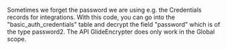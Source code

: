 Sometimes we forget the password we are using e.g. the Credentials records for integrations. 
With this code, you can go into the "basic_auth_credentials" table and decrypt the field "password" which is of the type password2.
The API GlideEncrypter does only work in the Global scope.


